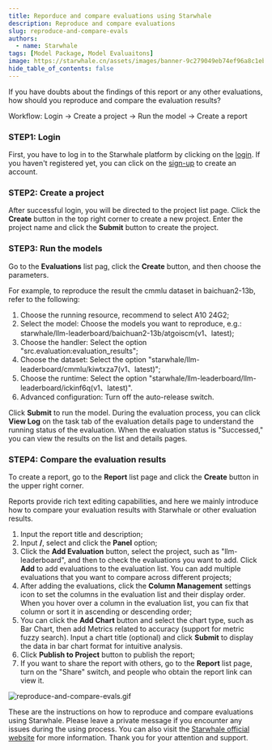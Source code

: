 ```yaml
---
title: Reporduce and compare evaluations using Starwhale
description: Reproduce and compare evaluations
slug: reproduce-and-compare-evals
authors:
  - name: Starwhale
tags: [Model Package, Model Evaluaitons]
image: https://starwhale.cn/assets/images/banner-9c279049eb74ef96a8c1eb6ac3636360.jpg
hide_table_of_contents: false
---
```


If you have doubts about the findings of this report or any other evaluations, how should you reproduce and compare the evaluation results?

Workflow: Login → Create a project → Run the model → Create a report

### STEP1: Login

First, you have to log in to the Starwhale platform by clicking on the [login](https://cloud.starwhale.cn/login?lang=zh). If you haven't registered yet, you can click on the [sign-up](https://cloud.starwhale.cn/signup) to create an account.

### STEP2: Create a project

After successful login, you will be directed to the project list page. Click the **Create** button in the top right corner to create a new project. Enter the project name and click the **Submit** button to create the project.

### STEP3: Run the models

Go to the **Evaluations** list pag, click the **Create** button, and then choose the parameters.

For example, to reproduce the result the cmmlu dataset in baichuan2-13b, refer to the following:

 1) Choose the running resource, recommend to select A10 24G2;
 2) Select the model: Choose the models you want to reproduce, e.g.: starwhale/llm-leaderboard/baichuan2-13b/atgoiscm(v1、latest);
 3) Choose the handler: Select the option "src.evaluation:evaluation_results";
 4) Choose the dataset: Select the option "starwhale/llm-leaderboard/cmmlu/kiwtxza7(v1、latest)";
 5) Choose the runtime: Select the option "starwhale/llm-leaderboard/llm-leaderboard/ickinf6q(v1、latest)".
 6) Advanced configuration: Turn off the auto-release switch.

Click **Submit** to run the model. During the evaluation process, you can click **View Log** on the task tab of the evaluation details page to understand the running status of the evaluation. When the evaluation status is "Successed," you can view the results on the list and details pages.

### STEP4: Compare the evaluation results

To create a report, go to the **Report** list page and click the **Create** button in the upper right corner.

Reports provide rich text editing capabilities, and here we mainly introduce how to compare your evaluation results with Starwhale or other evaluation results.

 1) Input the report title and description;
 2) Input **/**, select and click the **Panel** option;
 3) Click the **Add Evaluation** button, select the project, such as "llm-leaderboard", and then to check the evaluations you want to add. Click **Add** to add evaluations to the evaluation list. You can add multiple evaluations that you want to compare across different projects;
 4) After adding the evaluations, click the **Column Management** settings icon to set the columns in the evaluation list and their display order. When you hover over a column in the evaluation list, you can fix that column or sort it in ascending or descending order;
 5) You can click the **Add Chart** button and select the chart type, such as Bar Chart, then add Metrics related to accuracy (support for metric fuzzy search). Input a chart title (optional) and click **Submit** to display the data in bar chart format for intuitive analysis.
 6) Click **Publish to Project** button to publish the report;
 7) If you want to share the report with others, go to the **Report** list page, turn on the "Share" switch, and people who obtain the report link can view it.

![reproduce-and-compare-evals.gif](https://starwhale-examples.oss-cn-beijing.aliyuncs.com/Blog/reproduce-and-compare-evals.gif)

These are the instructions on how to reproduce and compare evaluations using Starwhale. Please leave a private message if you encounter any issues during the using process. You can also visit the [Starwhale official website](https://starwhale.cn) for more information. Thank you for your attention and support.
